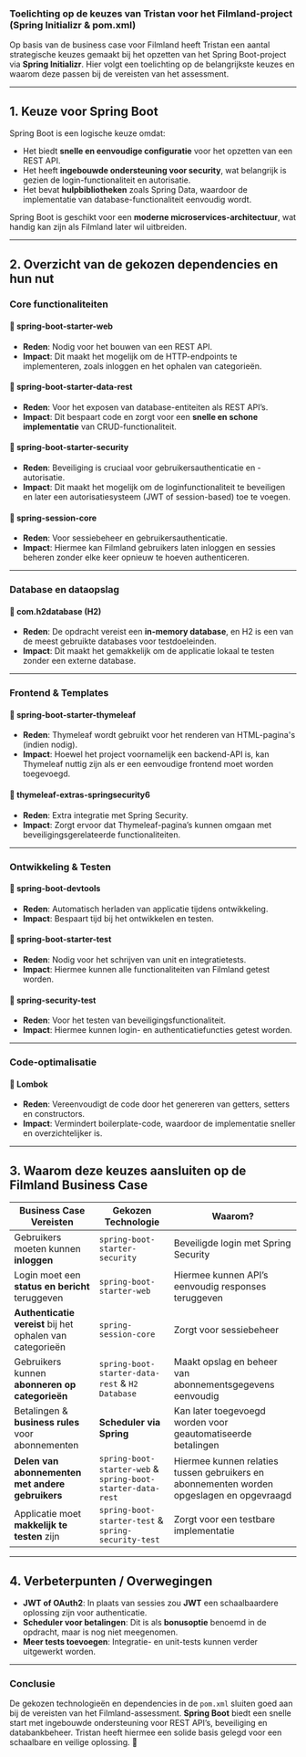### **Toelichting op de keuzes van Tristan voor het Filmland-project (Spring Initializr & pom.xml)**

Op basis van de business case voor Filmland heeft Tristan een aantal strategische keuzes gemaakt bij het opzetten van het Spring Boot-project via **Spring Initializr**. Hier volgt een toelichting op de belangrijkste keuzes en waarom deze passen bij de vereisten van het assessment.

---

## **1. Keuze voor Spring Boot**
Spring Boot is een logische keuze omdat:
- Het biedt **snelle en eenvoudige configuratie** voor het opzetten van een REST API.
- Het heeft **ingebouwde ondersteuning voor security**, wat belangrijk is gezien de login-functionaliteit en autorisatie.
- Het bevat **hulpbibliotheken** zoals Spring Data, waardoor de implementatie van database-functionaliteit eenvoudig wordt.

Spring Boot is geschikt voor een **moderne microservices-architectuur**, wat handig kan zijn als Filmland later wil uitbreiden.

---

## **2. Overzicht van de gekozen dependencies en hun nut**

### **Core functionaliteiten**
#### 🔹 **spring-boot-starter-web**
- **Reden**: Nodig voor het bouwen van een REST API.
- **Impact**: Dit maakt het mogelijk om de HTTP-endpoints te implementeren, zoals inloggen en het ophalen van categorieën.

#### 🔹 **spring-boot-starter-data-rest**
- **Reden**: Voor het exposen van database-entiteiten als REST API’s.
- **Impact**: Dit bespaart code en zorgt voor een **snelle en schone implementatie** van CRUD-functionaliteit.

#### 🔹 **spring-boot-starter-security**
- **Reden**: Beveiliging is cruciaal voor gebruikersauthenticatie en -autorisatie.
- **Impact**: Dit maakt het mogelijk om de loginfunctionaliteit te beveiligen en later een autorisatiesysteem (JWT of session-based) toe te voegen.

#### 🔹 **spring-session-core**
- **Reden**: Voor sessiebeheer en gebruikersauthenticatie.
- **Impact**: Hiermee kan Filmland gebruikers laten inloggen en sessies beheren zonder elke keer opnieuw te hoeven authenticeren.

---

### **Database en dataopslag**
#### 🔹 **com.h2database (H2)**
- **Reden**: De opdracht vereist een **in-memory database**, en H2 is een van de meest gebruikte databases voor testdoeleinden.
- **Impact**: Dit maakt het gemakkelijk om de applicatie lokaal te testen zonder een externe database.

---

### **Frontend & Templates**
#### 🔹 **spring-boot-starter-thymeleaf**
- **Reden**: Thymeleaf wordt gebruikt voor het renderen van HTML-pagina's (indien nodig).
- **Impact**: Hoewel het project voornamelijk een backend-API is, kan Thymeleaf nuttig zijn als er een eenvoudige frontend moet worden toegevoegd.

#### 🔹 **thymeleaf-extras-springsecurity6**
- **Reden**: Extra integratie met Spring Security.
- **Impact**: Zorgt ervoor dat Thymeleaf-pagina’s kunnen omgaan met beveiligingsgerelateerde functionaliteiten.

---

### **Ontwikkeling & Testen**
#### 🔹 **spring-boot-devtools**
- **Reden**: Automatisch herladen van applicatie tijdens ontwikkeling.
- **Impact**: Bespaart tijd bij het ontwikkelen en testen.

#### 🔹 **spring-boot-starter-test**
- **Reden**: Nodig voor het schrijven van unit en integratietests.
- **Impact**: Hiermee kunnen alle functionaliteiten van Filmland getest worden.

#### 🔹 **spring-security-test**
- **Reden**: Voor het testen van beveiligingsfunctionaliteit.
- **Impact**: Hiermee kunnen login- en authenticatiefuncties getest worden.

---

### **Code-optimalisatie**
#### 🔹 **Lombok**
- **Reden**: Vereenvoudigt de code door het genereren van getters, setters en constructors.
- **Impact**: Vermindert boilerplate-code, waardoor de implementatie sneller en overzichtelijker is.

---

## **3. Waarom deze keuzes aansluiten op de Filmland Business Case**
| Business Case Vereisten | Gekozen Technologie | Waarom? |
|------------------------|---------------------|---------|
| Gebruikers moeten kunnen **inloggen** | `spring-boot-starter-security` | Beveiligde login met Spring Security |
| Login moet een **status en bericht** teruggeven | `spring-boot-starter-web` | Hiermee kunnen API’s eenvoudig responses teruggeven |
| **Authenticatie vereist** bij het ophalen van categorieën | `spring-session-core` | Zorgt voor sessiebeheer |
| Gebruikers kunnen **abonneren op categorieën** | `spring-boot-starter-data-rest` & `H2 Database` | Maakt opslag en beheer van abonnementsgegevens eenvoudig |
| Betalingen & **business rules** voor abonnementen | **Scheduler via Spring** | Kan later toegevoegd worden voor geautomatiseerde betalingen |
| **Delen van abonnementen met andere gebruikers** | `spring-boot-starter-web` & `spring-boot-starter-data-rest` | Hiermee kunnen relaties tussen gebruikers en abonnementen worden opgeslagen en opgevraagd |
| Applicatie moet **makkelijk te testen** zijn | `spring-boot-starter-test` & `spring-security-test` | Zorgt voor een testbare implementatie |

---

## **4. Verbeterpunten / Overwegingen**
- **JWT of OAuth2**: In plaats van sessies zou **JWT** een schaalbaardere oplossing zijn voor authenticatie.
- **Scheduler voor betalingen**: Dit is als **bonusoptie** benoemd in de opdracht, maar is nog niet meegenomen.
- **Meer tests toevoegen**: Integratie- en unit-tests kunnen verder uitgewerkt worden.

---

### **Conclusie**
De gekozen technologieën en dependencies in de `pom.xml` sluiten goed aan bij de vereisten van het Filmland-assessment. **Spring Boot** biedt een snelle start met ingebouwde ondersteuning voor REST API’s, beveiliging en databankbeheer. Tristan heeft hiermee een solide basis gelegd voor een schaalbare en veilige oplossing. 🚀